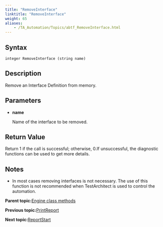 ```yaml
--- 
title: "RemoveInterface"
linktitle: "RemoveInterface"
weight: 65
aliases: 
    - /TA_Automation/Topics/abtf_RemoveInterface.html
---
```


## Syntax

`integer RemoveInterface (string name)`

## Description

Remove an Interface Definition from memory.

## Parameters

-   **name**

    Name of the interface to be removed.


## Return Value

Return 1 if the call is successful; otherwise, 0.If unsuccessful, the diagnostic functions can be used to get more details.

## Notes

-   In most cases removing interfaces is not necessary. The use of this function is not recommended when TestArchitect is used to control the automation.

**Parent topic:**[Engine class methods](/TA_Automation/Topics/abtf_Engine_classes.html)

**Previous topic:**[PrintReport](/TA_Automation/Topics/abtf_PrintReport.html)

**Next topic:**[ReportStart](/TA_Automation/Topics/abtf_ReportStart.html)

